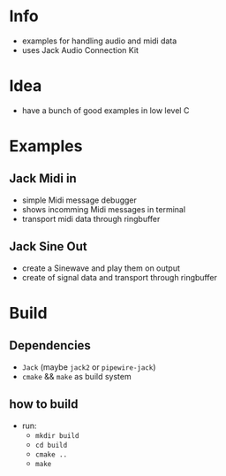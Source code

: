 # Info
- examples for handling audio and midi data
- uses Jack Audio Connection Kit

# Idea
- have a bunch of good examples in low level C

# Examples
## Jack Midi in
- simple Midi message debugger
- shows incomming Midi messages in terminal
- transport midi data through ringbuffer

## Jack Sine Out
- create a Sinewave and play them on output
- create of signal data and transport through ringbuffer

# Build
## Dependencies
- `Jack` (maybe `jack2` or `pipewire-jack`)
- `cmake` && `make` as build system
## how to build
- run:
  - `mkdir build`
  - `cd build`
  - `cmake ..`
  - `make`

